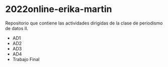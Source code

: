 # 2022online-erika-martin
Repositorio que contiene las actividades dirigidas de la clase de periodismo de datos II.
* AD1
* AD2
* AD3
* AD4
* Trabajo Final
